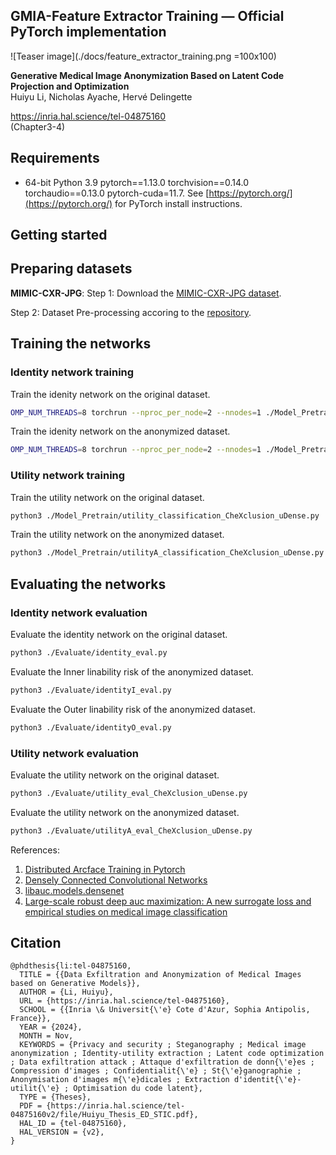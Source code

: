 ## GMIA-Feature Extractor Training &mdash; Official PyTorch implementation

![Teaser image](./docs/feature_extractor_training.png =100x100)

**Generative Medical Image Anonymization Based on Latent Code Projection and Optimization**<br>
Huiyu Li, Nicholas Ayache, Hervé Delingette<br>
<!-- ToDo<br> -->
https://inria.hal.science/tel-04875160<br> (Chapter3-4)

## Requirements
* 64-bit Python 3.9 pytorch==1.13.0 torchvision==0.14.0 torchaudio==0.13.0 pytorch-cuda=11.7. See [https://pytorch.org/](https://pytorch.org/) for PyTorch install instructions.

## Getting started

## Preparing datasets
**MIMIC-CXR-JPG**:
Step 1: Download the [MIMIC-CXR-JPG dataset](https://physionet.org/content/mimic-cxr-jpg/2.1.0/).

Step 2: Dataset Pre-processing accoring to the [repository](https://github.com/Huiyu-Li/GMIA-Dataset-Pre-processing/tree/main).

## Training the networks

### Identity network training
Train the idenity network on the original dataset.<br>
```.bash
OMP_NUM_THREADS=8 torchrun --nproc_per_node=2 --nnodes=1 ./Model_Pretrain/identity_classification.py
```

Train the idenity network on the anonymized dataset.<br>
```.bash
OMP_NUM_THREADS=8 torchrun --nproc_per_node=2 --nnodes=1 ./Model_Pretrain/identityA_classification.py
```

### Utility network training
Train the utility network on the original dataset.<br>
```.bash
python3 ./Model_Pretrain/utility_classification_CheXclusion_uDense.py
```

Train the utility network on the anonymized dataset.<br>
```.bash
python3 ./Model_Pretrain/utilityA_classification_CheXclusion_uDense.py
```

## Evaluating the networks
### Identity network evaluation
Evaluate the identity network on the original dataset.<br>
```.bash
python3 ./Evaluate/identity_eval.py
```

Evaluate the Inner linability risk of the anonymized dataset.<br>
```.bash
python3 ./Evaluate/identityI_eval.py
```

Evaluate the Outer linability risk of the anonymized dataset.<br>
```.bash
python3 ./Evaluate/identityO_eval.py
```

### Utility network evaluation
Evaluate the utility network on the original dataset.<br>
```.bash
python3 ./Evaluate/utility_eval_CheXclusion_uDense.py
```

Evaluate the utility network on the anonymized dataset.<br>
```.bash
python3 ./Evaluate/utilityA_eval_CheXclusion_uDense.py
```

References:
1. [Distributed Arcface Training in Pytorch](https://github.com/deepinsight/insightface/tree/master/recognition/arcface_torch) 
2. [Densely Connected Convolutional Networks](https://arxiv.org/pdf/1608.06993.pdf)
3. [libauc.models.densenet](https://docs.libauc.org/_modules/libauc/models/densenet.html#DenseNet)
4. [Large-scale robust deep auc maximization: A new surrogate loss and empirical studies on medical image classification](https://arxiv.org/abs/2012.03173)


## Citation

<!-- ToDo<br> -->
```
@phdthesis{li:tel-04875160,
  TITLE = {{Data Exfiltration and Anonymization of Medical Images based on Generative Models}},
  AUTHOR = {Li, Huiyu},
  URL = {https://inria.hal.science/tel-04875160},
  SCHOOL = {{Inria \& Universit{\'e} Cote d'Azur, Sophia Antipolis, France}},
  YEAR = {2024},
  MONTH = Nov,
  KEYWORDS = {Privacy and security ; Steganography ; Medical image anonymization ; Identity-utility extraction ; Latent code optimization ; Data exfiltration attack ; Attaque d'exfiltration de donn{\'e}es ; Compression d'images ; Confidentialit{\'e} ; St{\'e}ganographie ; Anonymisation d'images m{\'e}dicales ; Extraction d'identit{\'e}-utilit{\'e} ; Optimisation du code latent},
  TYPE = {Theses},
  PDF = {https://inria.hal.science/tel-04875160v2/file/Huiyu_Thesis_ED_STIC.pdf},
  HAL_ID = {tel-04875160},
  HAL_VERSION = {v2},
}
```